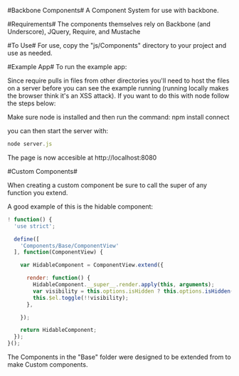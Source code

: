 #Backbone Components#
A Component System for use with backbone.

#Requirements#
The components themselves rely on Backbone (and Underscore), JQuery, Require, and Mustache

#To Use#
For use, copy the "js/Components" directory to your project and use as needed.

#Example App#
To run the example app:

Since require pulls in files from other directories you'll need to host the files on a server before you can see the example running (running locally makes the browser think it's an XSS attack). If you want to do this with node follow the steps below:

Make sure node is installed and then run the command:
npm install connect

you can then start the server with:

```JavaScript
node server.js
```

The page is now accesible at http://localhost:8080

#Custom Components#

When creating a custom component be sure to call the super of any function you extend.

A good example of this is the hidable component:

```JavaScript
! function() {
  'use strict';

  define([
    'Components/Base/ComponentView'
  ], function(ComponentView) {

    var HidableComponent = ComponentView.extend({

      render: function() {
        HidableComponent.__super__.render.apply(this, arguments);
        var visibility = this.options.isHidden ? this.options.isHidden(this.model) : this.model.get(this.options.property);
        this.$el.toggle(!!visibility);
      },

    });

    return HidableComponent;
  });
}();
```

The Components in the "Base" folder were designed to be extended from to make Custom components.